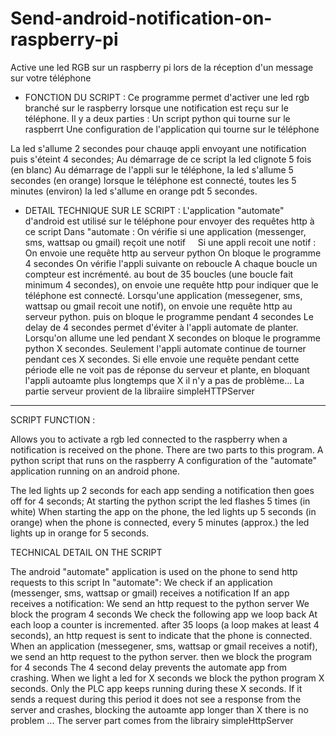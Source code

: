 # Send-android-notification-on-raspberry-pi
Active une led RGB sur un raspberry pi lors de la réception d'un message sur votre téléphone 


- FONCTION DU SCRIPT :
Ce programme permet d'activer une led rgb branché sur le raspberry lorsque une notification est reçu sur le téléphone.
Il y a deux parties :
 Un script python qui tourne sur le raspberrt
 Une configuration de l'application qui tourne sur le téléphone
 
La led s'allume 2 secondes pour chauqe appli envoyant une notification puis s'éteint 4 secondes;
Au démarrage de ce script la led clignote 5 fois (en blanc)
Au démarrage de l'appli sur le téléphone, la led s'allume 5 secondes (en orange)
lorsque le téléphone est connecté, toutes les 5 minutes (environ) la led s'allume en orange pdt 5 secondes.

- DETAIL TECHNIQUE SUR LE SCRIPT :
L'application "automate" d'android est utilisé sur le téléphone pour envoyer des requêtes http à ce script
Dans "automate :
On vérifie si une application (messenger, sms, wattsap ou gmail) reçoit une notif                                                                 
Si une appli recoit une notif :
  On envoie une requête http au serveur python
  On bloque le programme 4 secondes
  On vérifie l'appli suivante
  on reboucle
A chaque boucle un compteur est incrémenté. au bout de 35 boucles (une boucle fait minimum 4 secondes), on envoie une requête http pour indiquer que le téléphone est connecté.
Lorsqu'une application (messegener, sms, wattsap ou gmail recoit une notif), on envoie une requête http au serveur python. puis on bloque le programme pendant 4 secondes
Le delay de 4 secondes permet d'éviter à l'appli automate de planter. Lorsqu'on allume une led pendant X secondes on bloque le programme python X secondes. Seulement l'appli automate continue de tourner pendant ces X secondes. Si elle envoie une requête pendant cette période elle ne voit pas de réponse du serveur et plante, en bloquant l'appli autoamte plus longtemps que X il n'y a pas de problème...
La partie serveur provient de la libraiire simpleHTTPServer

**********************************************************************
SCRIPT FUNCTION :

Allows you to activate a rgb led connected to the raspberry when a notification is received on the phone.
There are two parts to this program.
  A python script that runs on the raspberry
  A configuration of the "automate" application running on an android phone.

The led lights up 2 seconds for each app sending a notification then goes off for 4 seconds;
At starting the python script the led flashes 5 times (in white)
When starting the app on the phone, the led lights up 5 seconds (in orange)
when the phone is connected, every 5 minutes (approx.) the led lights up in orange for 5 seconds.

TECHNICAL DETAIL ON THE SCRIPT 

The android "automate" application is used on the phone to send http requests to this script
In "automate":
We check if an application (messenger, sms, wattsap or gmail) receives a notification
If an app receives a notification:
  We send an http request to the python server
  We block the program 4 seconds
  We check the following app
  we loop back
  At each loop a counter is incremented. after 35 loops (a loop makes at least 4 seconds), an http request is sent to indicate that the phone is connected.
  When an application (messegener, sms, wattsap or gmail receives a notif), we send an http request to the python server. then we block the program for 4 seconds
 The 4 second delay prevents the automate app from crashing. When we light a led for X seconds we block the python program X seconds. Only the PLC app keeps running during these X seconds. If it sends a request during this period it does not see a response from the server and crashes, blocking the autoamte app longer than X there is no problem ...
 The server part comes from the librairy simpleHttpServer

